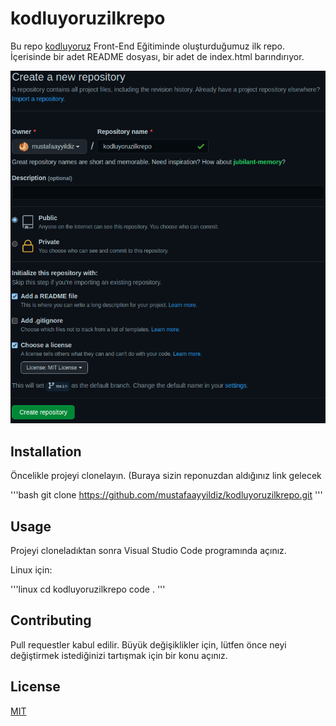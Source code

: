 # kodluyoruzilkrepo

Bu repo [kodluyoruz](https://www.kodluyoruz.org/) Front-End Eğitiminde oluşturduğumuz ilk repo. İçerisinde bir adet README dosyası, bir adet de index.html barındırıyor.

![github](Markdown/github.png)

## Installation

Öncelikle projeyi clonelayın. (Buraya sizin reponuzdan aldığınız link gelecek

'''bash
git clone https://github.com/mustafaayyildiz/kodluyoruzilkrepo.git
'''

## Usage

Projeyi cloneladıktan sonra Visual Studio Code programında açınız.

Linux için:

'''linux
cd kodluyoruzilkrepo
code .
'''

## Contributing
Pull requestler kabul edilir. Büyük değişiklikler için, lütfen önce neyi değiştirmek istediğinizi tartışmak için bir konu açınız.

## License
[MIT](https://choosealicense.com/licenses/mit/)